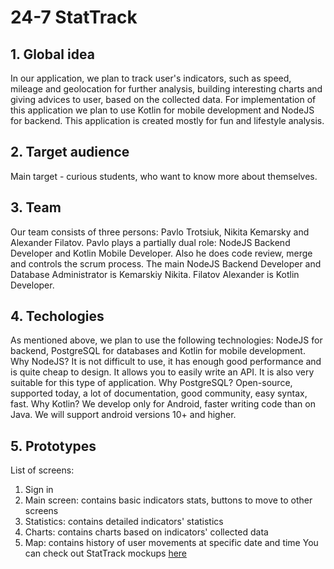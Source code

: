 # 24-7 StatTrack
## 1. Global idea

In our application, we plan to track user's indicators, such as speed, mileage and geolocation
for further analysis, building interesting charts and giving advices to user, based on the collected data.
For implementation of this application we plan to use Kotlin for mobile development and NodeJS for backend.
This application is created mostly for fun and lifestyle analysis.

## 2. Target audience

Main target - curious students, who want to know more about themselves.

## 3. Team

Our team consists of three persons: Pavlo Trotsiuk, Nikita Kemarsky and Alexander Filatov. Pavlo plays a partially dual role: NodeJS Backend Developer and Kotlin Mobile Developer. Also he does code review, merge and controls the scrum process. The main NodeJS Backend Developer and Database Administrator 
is Kemarskiy Nikita. Filatov Alexander is Kotlin Developer.

## 4. Techologies

As mentioned above, we plan to use the following technologies: NodeJS for backend, PostgreSQL for
databases and Kotlin for mobile development. Why NodeJS? It is not difficult to use, it has enough
good performance and is quite cheap to design. It allows you to easily write an API. It is also very 
suitable for this type of application. Why PostgreSQL? Open-source, supported today, a lot of 
documentation, good community, easy syntax, fast. Why Kotlin? We develop only for Android, faster
writing code than on Java. We will support android versions 10+ and higher.

## 5. Prototypes

List of screens:
  1. Sign in
  2. Main screen: contains basic indicators stats, buttons to move to other screens
  3. Statistics: contains detailed indicators' statistics
  4. Charts: contains charts based on indicators' collected data
  5. Map: contains history of user movements at specific date and time
You can check out StatTrack mockups [here](https://www.figma.com/proto/DHaOQMl0KYIpd6Kpx5wkvX/Untitled?node-id=16%3A108&frame-preset-name=Android&scaling=scale-down)
